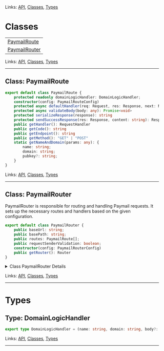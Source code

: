 
Links: [API](#api), [Classes](#classes), [Types](#types)

# Classes

| |
| --- |
| [PaymailRoute](#class-paymailroute) |
| [PaymailRouter](#class-paymailrouter) |

Links: [API](#api), [Classes](#classes), [Types](#types)

---

## Class: PaymailRoute

```ts
export default class PaymailRoute {
    protected readonly domainLogicHandler: DomainLogicHandler;
    constructor(config: PaymailRouteConfig) 
    protected async defaultHandler(req: Request, res: Response, next: NextFunction): Promise<any> 
    protected async validateBody(body: any): Promise<void> 
    protected serializeResponse(response): string 
    protected sendSuccessResponse(res: Response, content: string): Response 
    public getHandler(): RequestHandler 
    public getCode(): string 
    public getEndpoint(): string 
    public getMethod(): "GET" | "POST" 
    static getNameAndDomain(params: any): {
        name: string;
        domain: string;
        pubkey?: string;
    } 
}
```

Links: [API](#api), [Classes](#classes), [Types](#types)

---
## Class: PaymailRouter

PaymailRouter is responsible for routing and handling Paymail requests.
It sets up the necessary routes and handlers based on the given configuration.

```ts
export default class PaymailRouter {
    public baseUrl: string;
    public basePath: string;
    public routes: PaymailRoute[];
    public requestSenderValidation: boolean;
    constructor(config: PaymailRouterConfig) 
    public getRouter(): Router 
}
```

<details>

<summary>Class PaymailRouter Details</summary>

### Constructor

Creates an instance of PaymailRouter.

```ts
constructor(config: PaymailRouterConfig) 
```

Argument Details

+ **config**
  + Configuration options for the PaymailRouter.

### Method getRouter

Gets the configured express Router.

```ts
public getRouter(): Router 
```

Returns

The express Router with all configured routes and handlers.

</details>

Links: [API](#api), [Classes](#classes), [Types](#types)

---
# Types

## Type: DomainLogicHandler

```ts
export type DomainLogicHandler = (name: string, domain: string, body?: any, pubkey?: string) => Promise<any>
```

Links: [API](#api), [Classes](#classes), [Types](#types)

---
